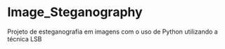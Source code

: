 # Image_Steganography
Projeto de esteganografia em imagens com o uso de Python utilizando a técnica LSB
